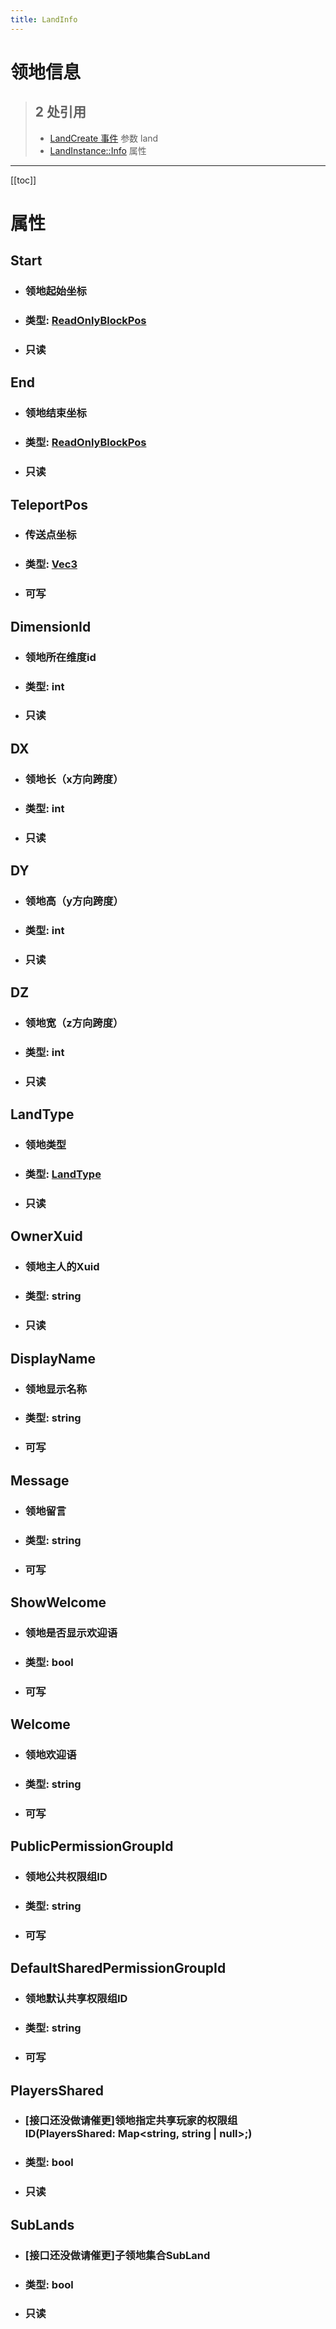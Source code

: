 ```yaml
---
title: LandInfo
---
```


# 领地信息

> ## 2 处引用
> - [LandCreate 事件](../events/LandCreate.md) 参数 land
> - [LandInstance::Info](../types/LandInstance.md#info) 属性
---

[[toc]]

# 属性
## Start
- ### 领地起始坐标
- ### 类型: [ReadOnlyBlockPos](../types/ReadOnlyBlockPos.md)
- ### 只读
## End
- ### 领地结束坐标
- ### 类型: [ReadOnlyBlockPos](../types/ReadOnlyBlockPos.md)
- ### 只读
## TeleportPos
- ### 传送点坐标
- ### 类型: [Vec3](../types/Vec3.md)
- ### 可写
## DimensionId
- ### 领地所在维度id
- ### 类型: int
- ### 只读
## DX
- ### 领地长（x方向跨度）
- ### 类型: int
- ### 只读
## DY
- ### 领地高（y方向跨度）
- ### 类型: int
- ### 只读
## DZ
- ### 领地宽（z方向跨度）
- ### 类型: int
- ### 只读
## LandType
- ### 领地类型
- ### 类型: [LandType](../enums/LandType.md)
- ### 只读
## OwnerXuid
- ### 领地主人的Xuid
- ### 类型: string
- ### 只读
## DisplayName
- ### 领地显示名称
- ### 类型: string
- ### 可写
## Message
- ### 领地留言
- ### 类型: string
- ### 可写
## ShowWelcome
- ### 领地是否显示欢迎语
- ### 类型: bool
- ### 可写
## Welcome
- ### 领地欢迎语
- ### 类型: string
- ### 可写
## PublicPermissionGroupId
- ### 领地公共权限组ID
- ### 类型: string
- ### 可写
## DefaultSharedPermissionGroupId
- ### 领地默认共享权限组ID
- ### 类型: string
- ### 可写
## PlayersShared
- ### [接口还没做请催更]领地指定共享玩家的权限组ID(PlayersShared: Map<string, string | null>;)
- ### 类型: bool
- ### 只读
## SubLands
- ### [接口还没做请催更]子领地集合SubLand
- ### 类型: bool
- ### 只读